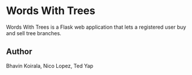 # Words With Trees
Words With Trees is a Flask web application that lets a registered user buy and sell tree branches.

## Author
Bhavin Koirala, Nico Lopez, Ted Yap
